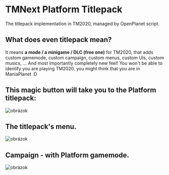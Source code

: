 # TMNext Platform Titlepack

The titlepack implementation in TM2020, managed by OpenPlanet script.

## What does even titlepack mean?

It means **a mode / a minigame / DLC (free one)** for TM2020, that adds custom gamemode, custom campaign, custom menus, custom UIs, custom musics, ... 
And most importantly completely new feel! You won't be able to identify you are playing TM2020, you might think that you are in ManiaPlanet :D

## This magic button will take you to the Platform titlepack:
![obrázok](https://github.com/ArkadySK/TMNextPlatformTitlepack/assets/74670743/28126a49-48ff-479e-bf96-ac606dd8c4ce)

## The titlepack's menu.
![obrázok](https://github.com/ArkadySK/TMNextPlatformTitlepack/assets/74670743/45deb3b9-9399-4f4a-a94b-0c6911605605)

## Campaign - with Platform gamemode.
![obrázok](https://github.com/ArkadySK/TMNextPlatformTitlepack/assets/74670743/3e8b48e1-0944-4b86-930d-b9a797d5ad1c)
